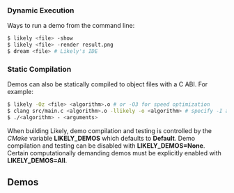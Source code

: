 ### Dynamic Execution
Ways to run a demo from the command line:

```bash
$ likely <file> -show
$ likely <file> -render result.png
$ dream <file> # Likely's IDE
```

### Static Compilation
Demos can also be statically compiled to object files with a C ABI.
For example:

```bash
$ likely -Oz <file> <algorithm>.o # or -O3 for speed optimization
$ clang src/main.c <algorithm>.o -llikely -o <algorithm> # specify -I and -L as needed
$ ./<algorithm> - <arguments>
```

When building Likely, demo compilation and testing is controlled by the *CMake* variable **LIKELY_DEMOS** which defaults to **Default**.
Demo compilation and testing can be disabled with **LIKELY_DEMOS=None**.
Certain computationally demanding demos must be explicitly enabled with **LIKELY_DEMOS=All**.

Demos
-----

<div id="demos"></div>
<script>
var html = ""
var demos = [
 ["Mandelbrot Set", "600 400 -2.f32 -1.f32 3.f32 2.f32 20"],
 ["Gabor Wavelet" , "192 192 64.f32 64.f32 0.f32 128.f32 0.f32"],
 ["Average Face"  , ""]]
var index = 0
demos.forEach(function(demo) {
 var fileName = demo[0].toLowerCase().replace(" ", "_");
 if (index % 2 == 0)
  html = html + '<div class="row">'
 html = html
  + '<div class="col-sm-12 col-md-6">'
  + '  <div class="thumbnail">'
  + '    <a href="?href=' + fileName + '">'
  + '      <img src="https://github.com/biometrics/likely/releases/download/v0.1/' + fileName + '.jpg" width=384 height=384>'
  + '    </a>'
  + '    <div class="caption">'
  + '      <h3>' + demo[0] + '</h3>'
  + '      <dl class="dl-horizontal">'
  + '        <dt>Likely Source File</dt>'
  + '        <dd><a href="http://raw.github.com/biometrics/likely/gh-pages/library/' + fileName + '.md">library/' + fileName + '.md</a></dd>'
  + '        <dt>Generated LLVM IR</dt>'
  + '        <dd><a href="https://s3.amazonaws.com/liblikely/demos/' + fileName + '.ll">single-core</a> &'
  + '            <a href="https://s3.amazonaws.com/liblikely/demos/' + fileName + '-m.ll">multi-core</a></dd>'
  + '        <dt>Arguments</dt>'
  + '        <dd>' + demo[1] + '</dd>'
  + '      </dl>'
  + '    </div>'
  + '  </div>'
  + '</div>'
 if (index % 2 == 1)
  html = html + '</div> <br>'
 index = index + 1
})
document.getElementById("demos").innerHTML = html;
</script>

